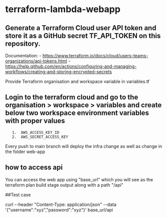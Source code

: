 # terraform-lambda-webapp

## Generate a Terraform Cloud user API token and store it as a GitHub secret  TF_API_TOKEN on this repository.
   Documentation:
     - https://www.terraform.io/docs/cloud/users-teams-organizations/api-tokens.html
     - https://help.github.com/en/actions/configuring-and-managing-workflows/creating-and-storing-encrypted-secrets

Provide Terraform organisation and workspace variable in variables.tf

## Login to the terraform cloud and go to the organisation > workspace > variables and create below two workspace environment variables with proper values

       1.  AWS_ACCESS_KEY_ID
       2.  AWS_SECRET_ACCESS_KEY

Every push to main branch will deploy the infra change as well as change in the folder web-app

## how to access api
You can access the web app using "base_url" which you will see as the terraform plan build stage output along with a path "/api"

##Test case 

curl --header "Content-Type: application/json" --data '{"username":"xyz","password":"xyz"}' base_url/api




